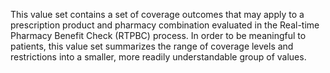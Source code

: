 This value set contains a set of coverage outcomes that may apply to a prescription product and pharmacy combination evaluated in the Real-time Pharmacy Benefit Check (RTPBC) process. In order to be meaningful to patients, this value set summarizes the range of coverage levels and restrictions into a smaller, more readily understandable group of values.

<br><br>